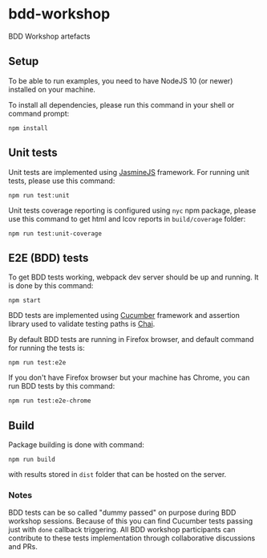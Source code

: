 # bdd-workshop
BDD Workshop artefacts

## Setup
To be able to run examples, you need to have NodeJS 10 (or newer) installed on
your machine.

To install all dependencies, please run this command in your shell or command
prompt:
```
npm install
```

## Unit tests
Unit tests are implemented using [JasmineJS](https://jasmine.github.io/)
framework. For running unit tests, please use this command:
```
npm run test:unit
```
Unit tests coverage reporting is configured using ```nyc``` npm package, please
use this command to get html and lcov reports in ```build/coverage``` folder:
```
npm run test:unit-coverage
```

## E2E (BDD) tests

To get BDD tests working, webpack dev server should be up and running. It is
done by this command:
```
npm start
```

BDD tests are implemented using
[Cucumber](https://cucumber.io/docs/installation/javascript/) framework and
assertion library used to validate testing paths is
[Chai](https://www.chaijs.com/).

By default BDD tests are running in Firefox browser, and default command for
running the tests is:
```
npm run test:e2e
```
If you don't have Firefox browser but your machine has Chrome, you can run BDD
tests by this command:
```
npm run test:e2e-chrome
```

## Build
Package building is done with command:
```
npm run build
```
with results stored in ```dist``` folder that can be hosted on the server.

### Notes
BDD tests can be so called "dummy passed" on purpose during BDD workshop
sessions. Because of this you can find Cucumber tests passing just with
```done``` callback triggering. All BDD workshop participants can contribute to
these tests implementation through collaborative discussions and PRs.
